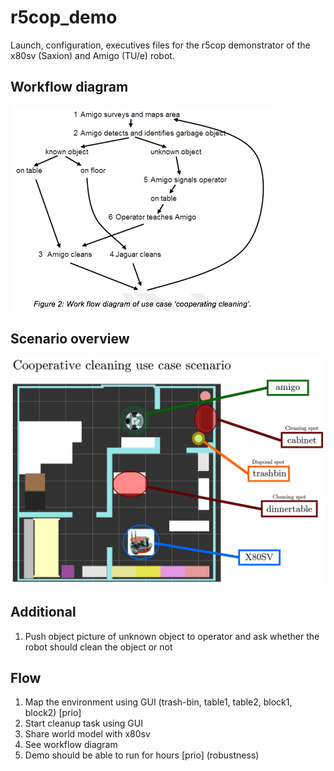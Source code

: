 # r5cop_demo

Launch, configuration, executives files for the r5cop demonstrator of the x80sv (Saxion) and Amigo (TU/e) robot.

## Workflow diagram
![Workflow diagram](img/workflow_diagram.png)

## Scenario overview
![Scenario](img/scenario.png)

## Additional 
1. Push object picture of unknown object to operator and ask whether the robot should clean the object or not 

## Flow
1. Map the environment using GUI (trash-bin, table1, table2, block1, block2) [prio]
2. Start cleanup task using GUI
3. Share world model with x80sv
4. See workflow diagram
5. Demo should be able to run for hours [prio] (robustness)

